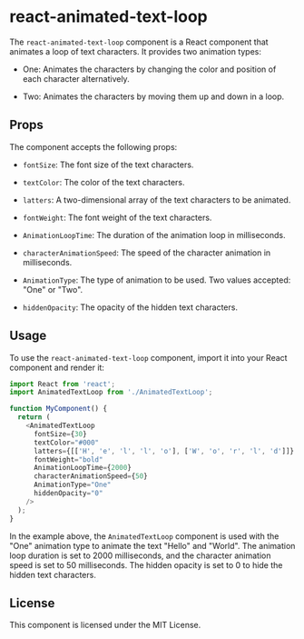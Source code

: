 
# react-animated-text-loop

The `react-animated-text-loop` component is a React component that animates a loop of text characters. It provides two animation types: 

- One: Animates the characters by changing the color and position of each character alternatively. 

- Two: Animates the characters by moving them up and down in a loop.

## Props

The component accepts the following props:

- `fontSize`: The font size of the text characters.

- `textColor`: The color of the text characters.

- `latters`: A two-dimensional array of the text characters to be animated. 

- `fontWeight`: The font weight of the text characters.

- `AnimationLoopTime`: The duration of the animation loop in milliseconds.

- `characterAnimationSpeed`: The speed of the character animation in milliseconds.

- `AnimationType`: The type of animation to be used. Two values accepted: "One" or "Two".

- `hiddenOpacity`: The opacity of the hidden text characters.

## Usage

To use the `react-animated-text-loop` component, import it into your React component and render it:

``` javascript
import React from 'react';
import AnimatedTextLoop from './AnimatedTextLoop';

function MyComponent() {
  return (
    <AnimatedTextLoop 
      fontSize={30}
      textColor="#000"
      latters={[['H', 'e', 'l', 'l', 'o'], ['W', 'o', 'r', 'l', 'd']]}
      fontWeight="bold"
      AnimationLoopTime={2000}
      characterAnimationSpeed={50}
      AnimationType="One"
      hiddenOpacity="0"
    />
  );
}
```

In the example above, the `AnimatedTextLoop` component is used with the "One" animation type to animate the text "Hello" and "World". The animation loop duration is set to 2000 milliseconds, and the character animation speed is set to 50 milliseconds. The hidden opacity is set to 0 to hide the hidden text characters.

## License

This component is licensed under the MIT License.
